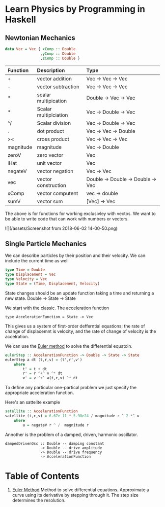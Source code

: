 # Learn Physics by Programming in Haskell

## Newtonian Mechanics



```haskell
data Vec = Vec { xComp :: Double
                ,yComp :: Double
                ,zComp :: Double }
```

| Function | Description | Type |
| :--- | :--- | :--- |
| + | vector addition  | Vec -&gt; Vec -&gt; Vec |
| -  | vector subtraction  | Vec -&gt; Vec -&gt; Vec |
| \* | scalar multipication | Double -&gt; Vec -&gt; Vec |
| \* | Scalar multiplciation | Vec -&gt; Double -&gt; Vec |
| ^/ | Scalar division | Vec -&gt; Double -&gt; Vec |
| . | dot product | Vec -&gt; Vec -&gt; Double |
| &gt;&lt; | cross product | Vec -&gt; Vec -&gt; Vec |
| magnitude | magnitude | Vec -&gt; Double |
| zeroV  | zero vector | Vec |
| iHat | unit vector | Vec |
| negateV | vector negation | Vec -&gt; Vec |
| vec | vector construction | Double -&gt; Double -&gt; Double -&gt; Vec |
| xComp | vector computent | vec -&gt; double |
| sumV  | vector sum | \[Vec\] -&gt; Vec |



The above is for functions for working exclusivley with vectos. We want to be able to write code that can work with numbers or vectors. 



![](/assets/Screenshot from 2018-06-02 14-00-50.png)



## Single Particle Mechanics

We can describe particles by their position and their velocity. We can include the current time as well

```haskell
type Time = Double
type Displacement = Vec
type Velocity = Vec
type State = (Time, Displacement, Velocity)

```

State changes should be an update function taking a time and returning a new state. Double -&gt; State -&gt; State

We start with the classic. The acceleration function

`type AccelerationFunction = State -> Vec`

This gives us a system of first-order defferntial equations; the rate of change of displacemnt is velocity, and the rate of change of velocity is the accelration.

We can use the [Euler method](#euler-method) to solve the differential equatoin.

```haskell
eulerStep :: AccelerationFunction -> Double -> State -> State
eulerStep a dt (t,r,v) = (t',r',v')
    where
        t' = t + dt
        r' = r ^+^ v ^* dt
        v' = v ^+^ a(t,r,v) ^* dt
```

To define any particular one-partical problem we just specify the appropriate acceleration function.

Here's an sattelite example
```haskell
satellite :: AccelerationFunction
satellite (t,r,v) = 6.67e-11 * 5.98e24 / magnitude r ^ 2 *^ u
    where
        u = negateV r ^ /  magnitude r
```
Annother is the problem of a damped, driven, harmonic oscillator.
```
dampedDrivenOsc :: Double -- damping constant
                -> Double -- drive amplitude
                -> Double -- drive frequency
                -> AccelerationFunction
```


# Table of Contents

1. <a href="euler-method">Euler Method</a> Method to solve differential equations. Approximate a curve using its derivative by stepping through it. The step size determines the resolution.



